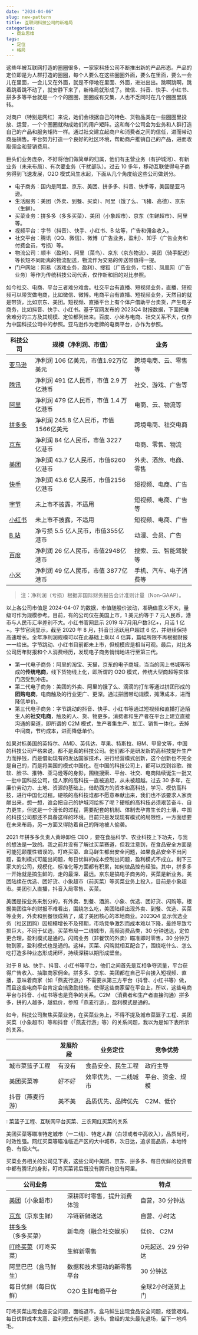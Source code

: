 ```yaml
---
date: "2024-04-06"
slug: new-pattern
title: 互联网科技公司的新格局
categories:
  - 商业思维
tags:
  - 定位
  - 格局
---
```



这些年被互联网打造的圈圈很多，一家家科技公司不断推出新的产品形态。产品的定位即是为人群打造的圈圈，每个人要么在这些圈圈外面，要么在里面，要么一会儿在里面，一会儿又在外面，就是不停地在里面、外面，进进出出。跳啊跳啊，跳着跳着跳不动了，就安静下来了，新格局就形成了。微信、抖音、快手、小红书、拼多多等平台就是一个个的圈圈，圈圈或有交集，人也不乏同时在几个圈圈里跳转。

对商户（特别是网红）来说，她们会根据自己的特色、货物品类在一些圈圈里投放、运营，一个个圈圈就构成她们的用户矩阵。这和每个公司会为业务和人群打造自己的产品和服务矩阵一样。通过社交建立起商户和消费者之间的信任，进而带动商品销售。平台努力打造一个良好的社区环境，帮助商户推销自己的产品，进而收取佣金和营销费用。

巨头们业务庞杂，不好将他们做简单的归属，他们有主营业务（有护城河）、有新业务（未来布局）、有次要业务（干扰部队）。过去 10 多年，移动互联使得电子商务得到飞速发展，O2O 模式风生水起，下面从几个角度给这些公司做划分。

-   电子商务：国内是阿里、京东、美团、拼多多、抖音、快手等，美国是亚马逊。
-   生活服务：美团（外卖、到餐、买菜）、阿里（饿了么、飞猪、高德）、京东（生鲜）。
-   买菜业务：拼多多（多多买菜）、美团（小象超市）、京东（生鲜超市）、阿里等。
-   视频平台：字节（抖音）、快手、小红书、B 站等，广告和佣金收入。
-   社交平台：腾讯（QQ、微信）、微博（广告业务，盈利）、知乎（广告业务和付费会员，亏损）等。
-   物流公司：顺丰（盈利）、阿里（菜鸟）、京东（京东物流）、美团（骑手配送）等长短不同距离的物流配送，物流作为交易的传送带值得一提。
-   门户网站：网易（游戏业务，盈利）、搜狐（广告业务，亏损）、凤凰网（广告业务）等作为传统科技公司代表，仅作新和旧的对比参照。

如今社交、电商、平台三者难分难舍。社交平台有直播、短视频业务，直播、短视频可以带货做电商，比如微信、微博。电商平台有直播、短视频业务，天然目的就是带货，比如京东、美团。短视频、直播平台上有个体户借助平台卖货，产生电子商务，比如抖音、快手、小红书。基于官网发布的 2023Q4 财报数据，下面把难舍难分的三方及其规模、定位都列出来。百度、小米与电商、社交关系不大，仅作为中国科技公司中的参照。亚马逊作为老牌的电商平台，亦作为参照。

| 科技公司                                                                                                                 | 规模（净利润、市值）                   | 业务                   |
|-----------------|----------------------------------|---------------------|
| [亚马逊](https://ir.aboutamazon.com/news-release/news-release-details/2024/Amazon.com-Announces-Fourth-Quarter-Results/) | 净利润 106 亿美元，市值1.92万亿美元    | 跨境电商、云、零售等   |
| [腾讯](https://www.tencent.com/zh-cn/)                                                                                   | 净利润 491 亿人民币，市值 2.9 万亿港币 | 社交、游戏、广告等     |
| [阿里](https://www.alibabagroup.com/)                                                                                    | 净利润 479 亿人民币，市值 1.4 万亿港币 | 电商、云、物流等       |
| [拼多多](https://investor.pddholdings.com/)                                                                              | 净利润 245.8 亿人民币，市值1566亿美元  | 跨境电商、社交电商     |
| [京东](https://ir.jd.com/)                                                                                               | 净利润 84 亿人民币，市值 3227 亿港币   | 电商、零售、物流       |
| [美团](https://www.meituan.com/)                                                                                         | 净利润 43.7 亿人民币，市值6260亿港币   | 外卖、酒旅、电商、零售 |
| [快手](https://ir.kuaishou.com/zh-hans)                                                                                  | 净利润 43.6 亿人民币，市值2156亿港币   | 短视频、电商、广告     |
| [字节](https://www.bytedance.com/zh/products)                                                                            | 未上市不披露，不适用                   | 短视频、电商、广告等   |
| [小红书](https://www.xiaohongshu.com/protocols/about)                                                                    | 未上市不披露，不适用                   | 短视频、电商、广告     |
| [B 站](https://ir.bilibili.com/cn/)                                                                                      | 净亏损 5.5 亿人民币，市值355亿港币     | 动漫、会员、广告       |
| [百度](https://ir.baidu.com/)                                                                                            | 净利润 26 亿人民币，市值2948亿港币     | 搜索、云、智能驾驶等   |
| [小米](https://ir.mi.com/zh-hans)                                                                                        | 净利润 49 亿人民币，市值 3877亿港币    | 手机、汽车、电子消费等 |

> 注：净利润（亏损）根据非国际财务报告会计准则计量（Non-GAAP）。

以上各公司市值是 2024-04-07 的数据，市值随股价波动，准确值意义不大，量级可作为规模参考。目前，有的公司仅在美国上市，1 美元约等于 7 元人民币，港币与人民币汇率差别不大。小红书官网显示 2019 年7月用户数3亿+，月活 1 亿+。字节官网显示，截至 2020 年 8 月，抖音日活跃用户超过 6 亿，并继续保持高速增长。全年净利润规模可以在此基础上乘以 4 估算，篇幅所限不再根据财报一一给出。字节跳动、小红书目前都未上市，但规模应是相当可观。最后，对比各公司历年财报和个人消费经历，发现电子商务悄悄地进行至第三代。

-   第一代电子商务：阿里的淘宝、天猫，京东的电子商城，当当的网上书城等形成的**传统电商**，线下货物线上化，即所谓的 O2O 模式，传统大型商超等实体门店受到冲击。
-   第二代电子商务：美团的外卖、阿里的饿了么、滴滴的打车等通过拼团形成的**团购电商**，电商触及的行业更广、更深。通过拼团带动规模，摊薄成本，进而降低单价。
-   第三代电子商务：字节跳动的抖音、快手、小红书等通过短视频和直播打造陌生人的**社交电商**，触及的人、货、物更多。消费者和生产者在平台上建立直接沟通的渠道，即所谓的 C2M 模式，生产者集生产、加工、销售一体化，去掉中间商，节约成本，进而降低单价。


如果对标美国的英特尔、AMD、英伟达、苹果、特斯拉、IBM、甲骨文等，中国的科技公司严格来说，都不是真的科技公司。他们都不是研发新的高科技提升生产力而挣钱，而是借助现有的发达国家技术，进行经营模式创新，这个创新也不完全是自己的，而是将美国的模式中国化。在中国的科技公司上，都可以找到谷歌、微软、脸书、推特、亚马逊等的身影，围绕搜索、平台、社交、电商陆续诞生一批又一批中国科技公司，但人家的高科技一直被追赶，从未被超越。过去 30 多年，在廉价劳动力、土地、资源的基础上，借助西方的资本和高科技，学习、模仿高科技，进行中国化过程。硬核的高科技谁都不愿意奉献出来，我们也不该要求人家贡献出来，想一想，谁会把自己的护城河给拆了呢？硬核的高科技必须艰苦奋斗、自力更生，但这是一个漫长的过程，需要配套的机制、体制去孕育生长的土壤，中国的科技公司都还不具备这样的环境。目前只是发现现有模式的局限性，一方面想要在未来布局，另一方面又得防着自己的阵地被人偷袭。

2021 年拼多多负责人黄峥卸任 CEO ，要在食品科学、农业科技上下功夫，与我的想法是一致的。我之前并没有了解过买菜赛道，但我注意到，在食品安全方面是可能犯颠覆性错误的。叮咚买菜、盒马鲜生都出安全问题，如果食品安全不出问题，盈利模式可能出问题，每日优鲜的成本控制出问题，盈利模式不成立。剩下三家大的公司，规模化、标准化等方面都有积累，如何做品控有经验。其中，拼多多一开始就是搞生鲜的，走的最深、最远。京东是搞电子商务的，买菜是新业务。美团陆续在优选、团好货、小象超市（前买菜）等买菜业务上投入，目前是小象超市。美团引入直播，抖音入局零售、买菜。

美团是按业务来划分的，有外卖、到餐、酒旅、小象、优选、团好货、闪购等。根据美团往年的财报不难看出，围绕怎么吃，美团陆续出现外卖、到餐、优选、买菜等业务，外卖和到餐很成熟了，成了美团核心的本地商业。2023Q4 显示优选业务（社区团购）因规模增长不及预期，市场竞争激烈而成本难以下降，最终导致亏损巨大。不同于优选，买菜布局一二线城市，高频消费品类，30 分钟送达，定位更合理，盈利模式是通的。闪购业务（非餐饮的外卖）瞄准即时零售，30 分钟万物到家，盈利模式也是通的。这样，买菜、闪购就相互配合了，围绕吃什么、怎么吃打造多种业态形成闭环，持续深耕以期形成壁垒。

对于 B 站、快手、抖音、小红书等平台，他们之间首先是互相争夺流量，平台获得广告收入、抽取商家佣金。拼多多、京东、美团都在自己平台接入短视频、直播，意味着商家（如「燕麦行游」）不需要从第三方平台（抖音、小红书等）做，而且这些电商平台肯定会搞激励措施，使得这些商家留在平台上，所以，这些电商平台与抖音、小红书等也是竞争的关系。C2M （消费者和生产者直接沟通）拼多多，拼的人越多，越低价，参照「燕麦行游」，盈利模式是通的。

如今，科技公司聚焦买菜业务，在买菜业务上，不得不提及城市菜篮子工程、美团买菜（小象超市）等和抖音（「燕麦行游」等）的关系问题，我以为是如下表所示的关系。

|                  | 发展阶段 | 业务定位             | 竞争优势         |
|------------------|----------|----------------------|------------------|
| 城市菜篮子工程   | 有没有   | 食品安全、民生工程   | 政府主导         |
| 美团买菜等       | 好不好   | 效率优先、一二线城市 | 平台、资金、规模 |
| 抖音（燕麦行游） | 美不美   | 品质优先、品牌优先   | C2M、低价        |

: 菜篮子工程、互联网平台买菜、三农网红买菜的关系

美团买菜等瞄准特定城市（一二线）、特定人群（白领或者中高收入），品质尚可，时效性强。网红买菜等瞄准临近产区的大中城市，次日达，追求高品质，本地特色、有烟火气。

买菜业务相关的公司见下表，这些公司中美团、京东、拼多多、每日优鲜的投资者中都有腾讯的身影，叮咚买菜背后既没有腾讯也没有阿里。

| 公司业务                                                       | 定位                       | 特点               |
|----------------------|----------------------------|----------------------|
| [美团](https://www.meituan.com/investor-relations)（小象超市） | 深耕即时零售，提升消费体验 | 自营，30 分钟达    |
| [京东](https://ir.jd.com/)（京东生鲜）                         | 冷链新鲜送达               | 自营、小时达       |
| [拼多多](https://investor.pddholdings.com/)（多多买菜）        | 新电商（融合社交娱乐）     | 低价、 C2M         |
| [叮咚买菜](https://ir.100.me/Home)（叮咚买菜）                 | 生鲜新零售                 | 0元起送、29 分钟达 |
| 阿里巴巴（盒马鲜生）                                           | 数据和技术驱动的新零售平台 | 30 分钟达          |
| 每日优鲜（每日优鲜）                                           | O2O 生鲜电商平台           | 全球2小时送货上门  |

叮咚买菜出现食品安全问题，面临退市。盒马鲜生出现食品安全问题，经营艰难。每日优鲜成本太高、盈利模式有问题，退市。曾经的龙头最先退场，留下一地鸡毛。

